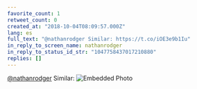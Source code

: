 ```yaml
---
favorite_count: 1
retweet_count: 0
created_at: "2018-10-04T08:09:57.000Z"
lang: es
full_text: "@nathanrodger Similar: https://t.co/iOE3e9b1Iu"
in_reply_to_screen_name: nathanrodger
in_reply_to_status_id_str: "1047758437017210880"
replies: []
---
```


[@nathanrodger](https://twitter.com/nathanrodger) Similar:
![Embedded Photo](https://twitter-media-coderbyheart.s3.eu-north-1.amazonaws.com/1047760724234293248-Dopk0XZXUAASDzU.jpg)
